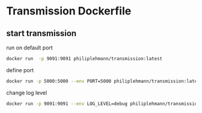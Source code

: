 # Transmission Dockerfile

## start transmission
run on default port
```bash
docker run  -p 9091:9091 philiplehmann/transmission:latest
```

define port
```bash
docker run -p 5000:5000 --env PORT=5000 philiplehmann/transmission:latest
```

change log level
```bash
docker run -p 9091:9091 --env LOG_LEVEL=debug philiplehmann/transmission:latest
```
